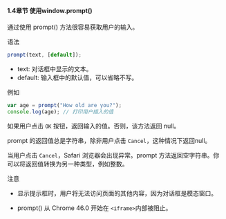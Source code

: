 #### 1.4章节 使用window.prompt()

通过使用 prompt() 方法很容易获取用户的输入。

语法
```javascript
prompt(text, [default]);
```

* text: 对话框中显示的文本。
* default: 输入框中的默认值，可以省略不写。

例如

```javascript
var age = prompt("How old are you?");
console.log(age); // 打印用户插入的值
```

如果用户点击 `OK` 按钮，返回输入的值。否则，该方法返回 null。

prompt 的返回值总是字符串，除非用户点击 `Cancel`，这种情况下返回null。

当用户点击 `Cancel`，Safari 浏览器会出现异常。prompt 方法返回空字符串。你可以将返回值转换为另一种类型，例如整数。

注意

* 显示提示框时，用户将无法访问页面的其他内容，因为对话框是模态窗口。

* prompt() 从 Chrome 46.0 开始在 `<iframe>`内部被阻止。



